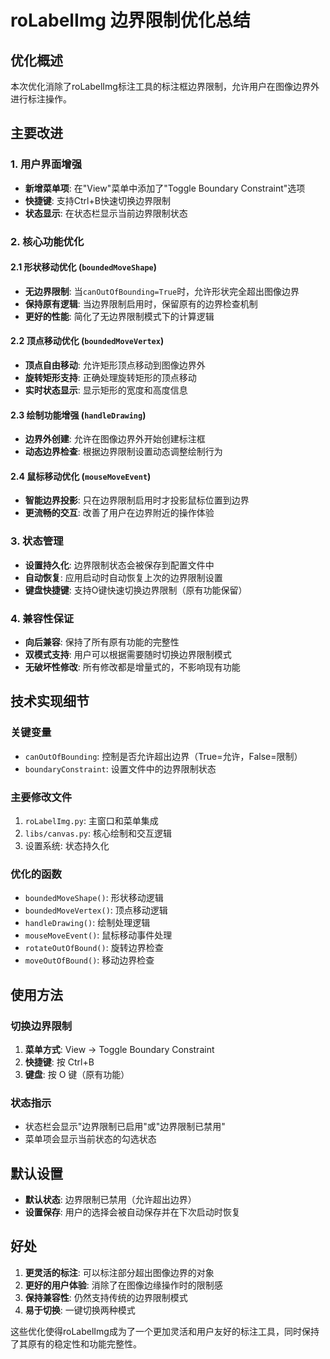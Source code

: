 # roLabelImg 边界限制优化总结

## 优化概述

本次优化消除了roLabelImg标注工具的标注框边界限制，允许用户在图像边界外进行标注操作。

## 主要改进

### 1. 用户界面增强
- **新增菜单项**: 在"View"菜单中添加了"Toggle Boundary Constraint"选项
- **快捷键**: 支持Ctrl+B快速切换边界限制
- **状态显示**: 在状态栏显示当前边界限制状态

### 2. 核心功能优化

#### 2.1 形状移动优化 (`boundedMoveShape`)
- **无边界限制**: 当`canOutOfBounding=True`时，允许形状完全超出图像边界
- **保持原有逻辑**: 当边界限制启用时，保留原有的边界检查机制
- **更好的性能**: 简化了无边界限制模式下的计算逻辑

#### 2.2 顶点移动优化 (`boundedMoveVertex`)
- **顶点自由移动**: 允许矩形顶点移动到图像边界外
- **旋转矩形支持**: 正确处理旋转矩形的顶点移动
- **实时状态显示**: 显示矩形的宽度和高度信息

#### 2.3 绘制功能增强 (`handleDrawing`)
- **边界外创建**: 允许在图像边界外开始创建标注框
- **动态边界检查**: 根据边界限制设置动态调整绘制行为

#### 2.4 鼠标移动优化 (`mouseMoveEvent`)
- **智能边界投影**: 只在边界限制启用时才投影鼠标位置到边界
- **更流畅的交互**: 改善了用户在边界附近的操作体验

### 3. 状态管理
- **设置持久化**: 边界限制状态会被保存到配置文件中
- **自动恢复**: 应用启动时自动恢复上次的边界限制设置
- **键盘快捷键**: 支持O键快速切换边界限制（原有功能保留）

### 4. 兼容性保证
- **向后兼容**: 保持了所有原有功能的完整性
- **双模式支持**: 用户可以根据需要随时切换边界限制模式
- **无破坏性修改**: 所有修改都是增量式的，不影响现有功能

## 技术实现细节

### 关键变量
- `canOutOfBounding`: 控制是否允许超出边界（True=允许，False=限制）
- `boundaryConstraint`: 设置文件中的边界限制状态

### 主要修改文件
1. `roLabelImg.py`: 主窗口和菜单集成
2. `libs/canvas.py`: 核心绘制和交互逻辑
3. 设置系统: 状态持久化

### 优化的函数
- `boundedMoveShape()`: 形状移动逻辑
- `boundedMoveVertex()`: 顶点移动逻辑  
- `handleDrawing()`: 绘制处理逻辑
- `mouseMoveEvent()`: 鼠标移动事件处理
- `rotateOutOfBound()`: 旋转边界检查
- `moveOutOfBound()`: 移动边界检查

## 使用方法

### 切换边界限制
1. **菜单方式**: View → Toggle Boundary Constraint
2. **快捷键**: 按 Ctrl+B
3. **键盘**: 按 O 键（原有功能）

### 状态指示
- 状态栏会显示"边界限制已启用"或"边界限制已禁用"
- 菜单项会显示当前状态的勾选状态

## 默认设置
- **默认状态**: 边界限制已禁用（允许超出边界）
- **设置保存**: 用户的选择会被自动保存并在下次启动时恢复

## 好处

1. **更灵活的标注**: 可以标注部分超出图像边界的对象
2. **更好的用户体验**: 消除了在图像边缘操作时的限制感
3. **保持兼容性**: 仍然支持传统的边界限制模式
4. **易于切换**: 一键切换两种模式

这些优化使得roLabelImg成为了一个更加灵活和用户友好的标注工具，同时保持了其原有的稳定性和功能完整性。
